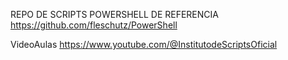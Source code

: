 REPO DE SCRIPTS POWERSHELL DE REFERENCIA
https://github.com/fleschutz/PowerShell

VideoAulas
https://www.youtube.com/@InstitutodeScriptsOficial